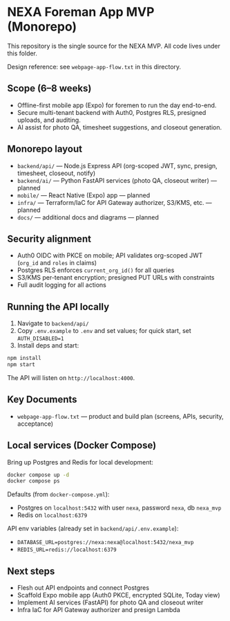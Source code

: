 # NEXA Foreman App MVP (Monorepo)

This repository is the single source for the NEXA MVP. All code lives under this folder.

Design reference: see `webpage-app-flow.txt` in this directory.

## Scope (6–8 weeks)

- Offline-first mobile app (Expo) for foremen to run the day end-to-end.
- Secure multi-tenant backend with Auth0, Postgres RLS, presigned uploads, and auditing.
- AI assist for photo QA, timesheet suggestions, and closeout generation.

## Monorepo layout

- `backend/api/` — Node.js Express API (org-scoped JWT, sync, presign, timesheet, closeout, notify)
- `backend/ai/` — Python FastAPI services (photo QA, closeout writer) — planned
- `mobile/` — React Native (Expo) app — planned
- `infra/` — Terraform/IaC for API Gateway authorizer, S3/KMS, etc. — planned
- `docs/` — additional docs and diagrams — planned

## Security alignment

- Auth0 OIDC with PKCE on mobile; API validates org-scoped JWT (`org_id` and `roles` in claims)
- Postgres RLS enforces `current_org_id()` for all queries
- S3/KMS per-tenant encryption; presigned PUT URLs with constraints
- Full audit logging for all actions

## Running the API locally

1. Navigate to `backend/api/`
2. Copy `.env.example` to `.env` and set values; for quick start, set `AUTH_DISABLED=1`
3. Install deps and start:

```bash
npm install
npm start
```

The API will listen on `http://localhost:4000`.

## Key Documents

- `webpage-app-flow.txt` — product and build plan (screens, APIs, security, acceptance)

## Local services (Docker Compose)

Bring up Postgres and Redis for local development:

```bash
docker compose up -d
docker compose ps
```

Defaults (from `docker-compose.yml`):

- Postgres on `localhost:5432` with user `nexa`, password `nexa`, db `nexa_mvp`
- Redis on `localhost:6379`

API env variables (already set in `backend/api/.env.example`):

- `DATABASE_URL=postgres://nexa:nexa@localhost:5432/nexa_mvp`
- `REDIS_URL=redis://localhost:6379`

## Next steps

- Flesh out API endpoints and connect Postgres
- Scaffold Expo mobile app (Auth0 PKCE, encrypted SQLite, Today view)
- Implement AI services (FastAPI) for photo QA and closeout writer
- Infra IaC for API Gateway authorizer and presign Lambda
